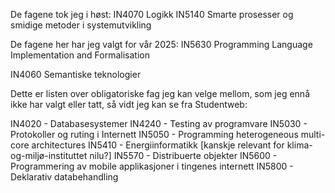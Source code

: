 De fagene tok jeg i høst:
IN4070 Logikk
IN5140 Smarte prosesser og smidige metoder i systemutvikling

De fagene her har jeg valgt for vår 2025:
IN5630 Programming Language Implementation and Formalisation

IN4060 Semantiske teknologier

Dette er listen over obligatoriske fag jeg kan velge mellom, som jeg ennå ikke har valgt eller tatt, så vidt jeg kan se fra Studentweb:

IN4020 - Databasesystemer
IN4240 - Testing av programvare
IN5030 - Protokoller og ruting i Internett
IN5050 - Programming heterogeneous multi-core architectures
IN5410 - Energiinformatikk [kanskje relevant for klima-og-miljø-instituttet nilu?]
IN5570 - Distribuerte objekter
IN5600 - Programmering av mobile applikasjoner i tingenes internett
IN5800 - Deklarativ databehandling
